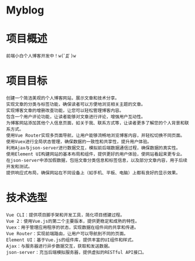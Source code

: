 # Myblog

  # 项目概述
    前端小白个人博客开发中！w(ﾟДﾟ)w

  # 项目目标
    创建一个简洁美观的个人博客网站，展示文章和技术分享。
    实现文章的分类与标签功能，确保读者可以方便地浏览相关主题的文章。
    实现博客文章的增删改查功能，让您可以轻松管理博客内容。
    包含一个用户评论功能，让读者能够对文章进行评论，增强用户互动性。
    为博客网站添加其他个人信息页面，如关于我、联系方式等，让读者更多了解您的个人背景和联系方式。
    使用Vue Router实现多页面导航，让用户能够流畅地浏览博客内容，并轻松切换不同页面。
    使用Vuex进行全局状态管理，确保数据的一致性和共享性，提升用户体验。
    利用Ajax与json-server进行数据交互，模拟前后端数据通信过程，确保数据的真实性。
    使用Element UI构建网站的基本布局和组件，提供更好的用户体验，使网站看起来更专业。
    在json-server中添加假数据，包括文章分类信息和标签信息，以及部分文章内容，用于后续开发和测试。    
    提供响应式布局，确保网站在不同设备上（如手机、平板、电脑）上都有良好的显示效果。
    
  # 技术选型
    Vue CLI：提供项目脚手架和开发工具，简化项目搭建过程。
    Vue 2：使用Vue.js的第二个主要版本，提供更稳定和成熟的特性。
    Vuex：用于管理应用程序的状态，实现数据在组件间的共享和传递。
    Vue Router：实现前端路由，让用户可以导航到不同的页面。
    Element UI：基于Vue.js的组件库，提供丰富的UI组件和样式。
    Ajax：与服务器进行异步数据交互，获取和发送数据。
    json-server：充当后端模拟服务器，提供虚拟的RESTful API接口。
